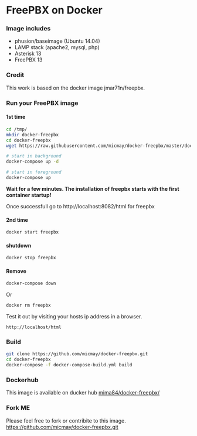 # FreePBX on Docker

### Image includes

 * phusion/baseimage (Ubuntu 14.04)
 * LAMP stack (apache2, mysql, php)
 * Asterisk 13
 * FreePBX 13
 
### Credit

This work is based on the docker image jmar71n/freepbx.


### Run your FreePBX image

#### 1st time

```bash
cd /tmp/
mkdir docker-freepbx
cd docker-freepbx
wget https://raw.githubusercontent.com/micmay/docker-freepbx/master/docker-compose.yml

# start in background
docker-compose up -d

# start in foreground
docker-compose up
```
**Wait for a few minutes. The installation of freepbx starts with the first container startup!**

Once successfull go to http://localhost:8082/html for freepbx

#### 2nd time
```bash
docker start freepbx
```

#### shutdown
```bash
docker stop freepbx
```

#### Remove
```bash
docker-compose down
```
Or
```bash
docker rm freepbx
```

Test it out by visiting your hosts ip address in a browser.
```
http://localhost/html
```

### Build

```bash
git clone https://github.com/micmay/docker-freepbx.git
cd docker-freepbx
docker-compose -f docker-compose-build.yml build
```

### Dockerhub

This image is available on ducker hub 
[mima84/docker-freepbx/](https://hub.docker.com/r/mima84/docker-freepbx/)


### Fork ME

Please feel free to fork or contribite to this image.
https://github.com/micmay/docker-freepbx.git


